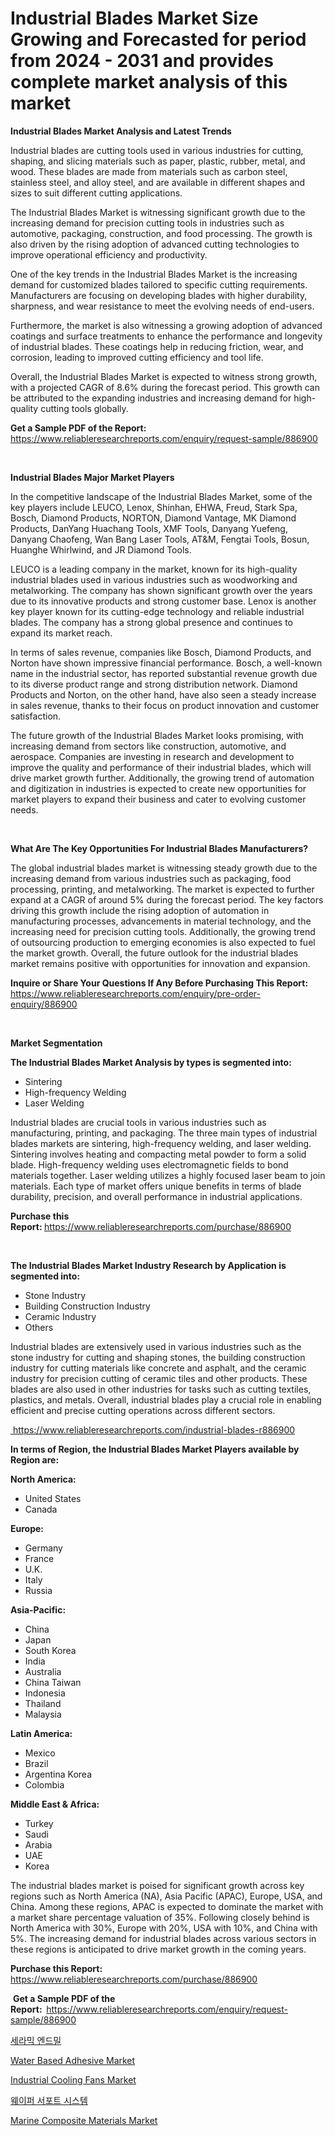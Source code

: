 <p><h1>Industrial Blades Market Size Growing and Forecasted for period from 2024 - 2031 and provides complete market analysis of this market</h1></p><p><strong>Industrial Blades Market Analysis and Latest Trends</strong></p>
<p><p>Industrial blades are cutting tools used in various industries for cutting, shaping, and slicing materials such as paper, plastic, rubber, metal, and wood. These blades are made from materials such as carbon steel, stainless steel, and alloy steel, and are available in different shapes and sizes to suit different cutting applications.</p><p>The Industrial Blades Market is witnessing significant growth due to the increasing demand for precision cutting tools in industries such as automotive, packaging, construction, and food processing. The growth is also driven by the rising adoption of advanced cutting technologies to improve operational efficiency and productivity.</p><p>One of the key trends in the Industrial Blades Market is the increasing demand for customized blades tailored to specific cutting requirements. Manufacturers are focusing on developing blades with higher durability, sharpness, and wear resistance to meet the evolving needs of end-users.</p><p>Furthermore, the market is also witnessing a growing adoption of advanced coatings and surface treatments to enhance the performance and longevity of industrial blades. These coatings help in reducing friction, wear, and corrosion, leading to improved cutting efficiency and tool life.</p><p>Overall, the Industrial Blades Market is expected to witness strong growth, with a projected CAGR of 8.6% during the forecast period. This growth can be attributed to the expanding industries and increasing demand for high-quality cutting tools globally.</p></p>
<p><strong>Get a Sample PDF of the Report:&nbsp;</strong> <a href="https://www.reliableresearchreports.com/enquiry/request-sample/886900">https://www.reliableresearchreports.com/enquiry/request-sample/886900</a></p>
<p>&nbsp;</p>
<p><strong>Industrial Blades Major Market Players</strong></p>
<p><p>In the competitive landscape of the Industrial Blades Market, some of the key players include LEUCO, Lenox, Shinhan, EHWA, Freud, Stark Spa, Bosch, Diamond Products, NORTON, Diamond Vantage, MK Diamond Products, DanYang Huachang Tools, XMF Tools, Danyang Yuefeng, Danyang Chaofeng, Wan Bang Laser Tools, AT&M, Fengtai Tools, Bosun, Huanghe Whirlwind, and JR Diamond Tools.</p><p>LEUCO is a leading company in the market, known for its high-quality industrial blades used in various industries such as woodworking and metalworking. The company has shown significant growth over the years due to its innovative products and strong customer base. Lenox is another key player known for its cutting-edge technology and reliable industrial blades. The company has a strong global presence and continues to expand its market reach.</p><p>In terms of sales revenue, companies like Bosch, Diamond Products, and Norton have shown impressive financial performance. Bosch, a well-known name in the industrial sector, has reported substantial revenue growth due to its diverse product range and strong distribution network. Diamond Products and Norton, on the other hand, have also seen a steady increase in sales revenue, thanks to their focus on product innovation and customer satisfaction.</p><p>The future growth of the Industrial Blades Market looks promising, with increasing demand from sectors like construction, automotive, and aerospace. Companies are investing in research and development to improve the quality and performance of their industrial blades, which will drive market growth further. Additionally, the growing trend of automation and digitization in industries is expected to create new opportunities for market players to expand their business and cater to evolving customer needs.</p></p>
<p>&nbsp;</p>
<p><strong>What Are The Key Opportunities For Industrial Blades Manufacturers?</strong></p>
<p><p>The global industrial blades market is witnessing steady growth due to the increasing demand from various industries such as packaging, food processing, printing, and metalworking. The market is expected to further expand at a CAGR of around 5% during the forecast period. The key factors driving this growth include the rising adoption of automation in manufacturing processes, advancements in material technology, and the increasing need for precision cutting tools. Additionally, the growing trend of outsourcing production to emerging economies is also expected to fuel the market growth. Overall, the future outlook for the industrial blades market remains positive with opportunities for innovation and expansion.</p></p>
<p><strong>Inquire or Share Your Questions If Any Before Purchasing This Report:</strong> <a href="https://www.reliableresearchreports.com/enquiry/pre-order-enquiry/886900">https://www.reliableresearchreports.com/enquiry/pre-order-enquiry/886900</a></p>
<p>&nbsp;</p>
<p><strong>Market Segmentation</strong></p>
<p><strong>The Industrial Blades Market Analysis by types is segmented into:</strong></p>
<p><ul><li>Sintering</li><li>High-frequency Welding</li><li>Laser Welding</li></ul></p>
<p><p>Industrial blades are crucial tools in various industries such as manufacturing, printing, and packaging. The three main types of industrial blades markets are sintering, high-frequency welding, and laser welding. Sintering involves heating and compacting metal powder to form a solid blade. High-frequency welding uses electromagnetic fields to bond materials together. Laser welding utilizes a highly focused laser beam to join materials. Each type of market offers unique benefits in terms of blade durability, precision, and overall performance in industrial applications.</p></p>
<p><strong>Purchase this Report:&nbsp;</strong><a href="https://www.reliableresearchreports.com/purchase/886900">https://www.reliableresearchreports.com/purchase/886900</a></p>
<p>&nbsp;</p>
<p><strong>The Industrial Blades Market Industry Research by Application is segmented into:</strong></p>
<p><ul><li>Stone Industry</li><li>Building Construction Industry</li><li>Ceramic Industry</li><li>Others</li></ul></p>
<p><p>Industrial blades are extensively used in various industries such as the stone industry for cutting and shaping stones, the building construction industry for cutting materials like concrete and asphalt, and the ceramic industry for precision cutting of ceramic tiles and other products. These blades are also used in other industries for tasks such as cutting textiles, plastics, and metals. Overall, industrial blades play a crucial role in enabling efficient and precise cutting operations across different sectors.</p></p>
<p><a href="https://www.reliableresearchreports.com/industrial-blades-r886900">&nbsp;https://www.reliableresearchreports.com/industrial-blades-r886900</a></p>
<p><strong>In terms of Region, the Industrial Blades Market Players available by Region are:</strong></p>
<p>
    <p> <strong> North America: </strong>
        <ul>
            <li>United States</li>
            <li>Canada</li>
        </ul>
        </p> 
    <p> <strong> Europe: </strong>
        <ul>
            <li>Germany</li>
            <li>France</li>
            <li>U.K.</li>
            <li>Italy</li>
            <li>Russia</li>
        </ul>
        </p> 
    <p> <strong> Asia-Pacific: </strong>
        <ul>
            <li>China</li>
            <li>Japan</li>
            <li>South Korea</li>
            <li>India</li>
            <li>Australia</li>
            <li>China Taiwan</li>
            <li>Indonesia</li>
            <li>Thailand</li>
            <li>Malaysia</li>
        </ul>
        </p> 
    <p> <strong> Latin America: </strong>
        <ul>
            <li>Mexico</li>
            <li>Brazil</li>
            <li>Argentina Korea</li>
            <li>Colombia</li>
        </ul>
        </p> 
    <p> <strong> Middle East & Africa: </strong>
        <ul>
            <li>Turkey</li>
            <li>Saudi</li>
            <li>Arabia</li>
            <li>UAE</li>
            <li>Korea</li>
        </ul>
    </p>
    </p>
<p><p>The industrial blades market is poised for significant growth across key regions such as North America (NA), Asia Pacific (APAC), Europe, USA, and China. Among these regions, APAC is expected to dominate the market with a market share percentage valuation of 35%. Following closely behind is North America with 30%, Europe with 20%, USA with 10%, and China with 5%. The increasing demand for industrial blades across various sectors in these regions is anticipated to drive market growth in the coming years.</p></p>
<p><strong>Purchase this Report: </strong><a href="https://www.reliableresearchreports.com/purchase/886900">https://www.reliableresearchreports.com/purchase/886900</a></p>
<p>&nbsp;<strong>Get a Sample PDF of the Report:&nbsp;&nbsp;</strong><a href="https://www.reliableresearchreports.com/enquiry/request-sample/886900">https://www.reliableresearchreports.com/enquiry/request-sample/886900</a></p>
<p><strong></strong></p>
<p><p><a href="https://github.com/royErdmtyan906778/Market-Research-Report-List-1/blob/main/167274526013.md">세라믹 엔드밀</a></p><p><a href="https://issuu.com/reportprime-2/docs/water-based-adhesive-market-size-2030.pptx">Water Based Adhesive Market</a></p><p><a href="https://github.com/pjcfca/Market-Research-Report-List-2/blob/main/industrial-cooling-fans-market.md">Industrial Cooling Fans Market</a></p><p><a href="https://github.com/Maeennan456456/Market-Research-Report-List-1/blob/main/283449326012.md">웨이퍼 서포트 시스템</a></p><p><a href="https://issuu.com/reportprime-2/docs/marine-composite-materials-market-size-2030.pptx">Marine Composite Materials Market</a></p></p>